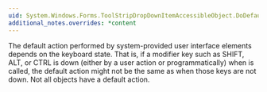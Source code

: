 ```yaml
---
uid: System.Windows.Forms.ToolStripDropDownItemAccessibleObject.DoDefaultAction
additional_notes.overrides: *content
---
```


<p>The default action performed by system-provided user interface elements depends on the keyboard state. That is, if a modifier key such as SHIFT, ALT, or CTRL is down (either by a user action or programmatically) when <xref href="System.Windows.Forms.AccessibleObject.DoDefaultAction"></xref> is called, the default action might not be the same as when those keys are not down. Not all objects have a default action.</p>


